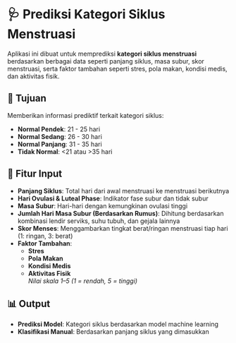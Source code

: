 # 🩺 Prediksi Kategori Siklus Menstruasi

Aplikasi ini dibuat untuk memprediksi **kategori siklus menstruasi** berdasarkan berbagai data seperti panjang siklus, masa subur, skor menstruasi, serta faktor tambahan seperti stres, pola makan, kondisi medis, dan aktivitas fisik.

## 🎯 Tujuan

Memberikan informasi prediktif terkait kategori siklus:
- **Normal Pendek**: 21 - 25 hari  
- **Normal Sedang**: 26 - 30 hari  
- **Normal Panjang**: 31 - 35 hari  
- **Tidak Normal**: <21 atau >35 hari

## 📝 Fitur Input

- **Panjang Siklus**: Total hari dari awal menstruasi ke menstruasi berikutnya  
- **Hari Ovulasi & Luteal Phase**: Indikator fase subur dan tidak subur  
- **Masa Subur**: Hari-hari dengan kemungkinan ovulasi tinggi  
- **Jumlah Hari Masa Subur (Berdasarkan Rumus)**: Dihitung berdasarkan kombinasi lendir serviks, suhu tubuh, dan gejala lainnya  
- **Skor Menses**: Menggambarkan tingkat berat/ringan menstruasi tiap hari (1: ringan, 3: berat)  
- **Faktor Tambahan**:
  - **Stres**
  - **Pola Makan**
  - **Kondisi Medis**
  - **Aktivitas Fisik**  
  *Nilai skala 1–5 (1 = rendah, 5 = tinggi)*

## 📊 Output

- **Prediksi Model**: Kategori siklus berdasarkan model machine learning  
- **Klasifikasi Manual**: Berdasarkan panjang siklus yang dimasukkan  